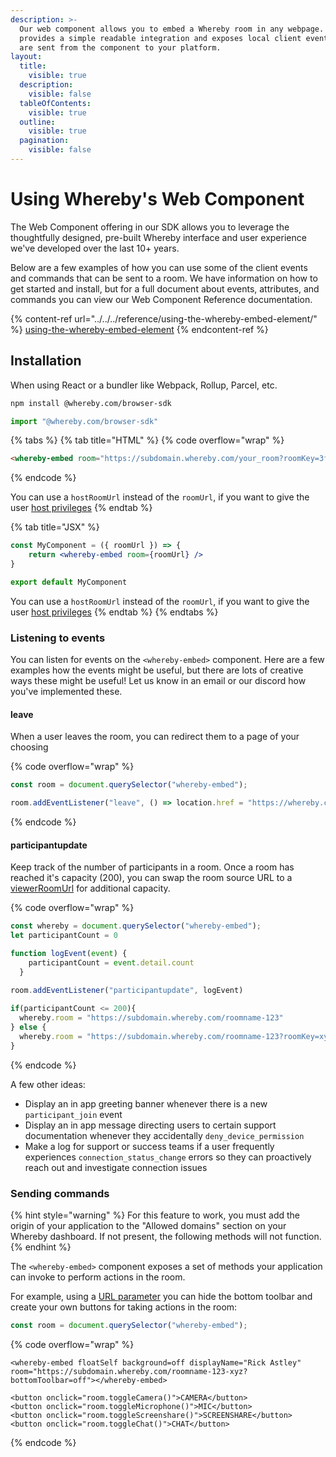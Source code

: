 ```yaml
---
description: >-
  Our web component allows you to embed a Whereby room in any webpage. It
  provides a simple readable integration and exposes local client events that
  are sent from the component to your platform.
layout:
  title:
    visible: true
  description:
    visible: false
  tableOfContents:
    visible: true
  outline:
    visible: true
  pagination:
    visible: false
---
```


# Using Whereby's Web Component

The Web Component offering in our SDK allows you to leverage the thoughtfully designed, pre-built Whereby interface and user experience we've developed over the last 10+ years.&#x20;

Below are a few examples of how you can use some of the client events and commands that can be sent to a room. We have information on how to get started and install, but for a full document about events, attributes, and commands you can view our Web Component Reference documentation.

{% content-ref url="../../../reference/using-the-whereby-embed-element/" %}
[using-the-whereby-embed-element](../../../reference/using-the-whereby-embed-element/)
{% endcontent-ref %}

## Installation

When using React or a bundler like Webpack, Rollup, Parcel, etc.

```bash
npm install @whereby.com/browser-sdk
```

```javascript
import "@whereby.com/browser-sdk"
```

{% tabs %}
{% tab title="HTML" %}
{% code overflow="wrap" %}
```html
<whereby-embed room="https://subdomain.whereby.com/your_room?roomKey=3fe345a"></whereby-embed>
```
{% endcode %}

You can use a `hostRoomUrl` instead of the `roomUrl`, if you want to give the user [host privileges](../../user-roles-and-privileges.md#hosts)
{% endtab %}

{% tab title="JSX" %}
```jsx
const MyComponent = ({ roomUrl }) => {
    return <whereby-embed room={roomUrl} />
}

export default MyComponent
```

You can use a `hostRoomUrl` instead of the `roomUrl`, if you want to give the user [host privileges](../../user-roles-and-privileges.md#hosts)
{% endtab %}
{% endtabs %}

### Listening to events

You can listen for events on the `<whereby-embed>` component. Here are a few examples how the events might be useful, but there are lots of creative ways these might be useful! Let us know in an email or our discord how you've implemented these.

#### leave

When a user leaves the room, you can redirect them to a page of your choosing

{% code overflow="wrap" %}
```javascript
const room = document.querySelector("whereby-embed");

room.addEventListener("leave", () => location.href = "https://whereby.com")
```
{% endcode %}

#### participantupdate

Keep track of the number of participants in a room. Once a room has reached it's capacity (200), you can swap the room source URL to a [viewerRoomUrl](../../user-roles-and-privileges.md#viewers) for additional capacity.

{% code overflow="wrap" %}
```javascript
const whereby = document.querySelector("whereby-embed");
let participantCount = 0

function logEvent(event) {
    participantCount = event.detail.count
  }
  
room.addEventListener("participantupdate", logEvent)

if(participantCount <= 200){
  whereby.room = "https://subdomain.whereby.com/roomname-123"
} else {
  whereby.room = "https://subdomain.whereby.com/roomname-123?roomKey=xyz..."
}
```
{% endcode %}

A few other ideas:

* Display an in app greeting banner whenever there is a new `participant_join` event
* Display an in app message directing users to certain support documentation whenever they accidentally `deny_device_permission`
* Make a log for support or success teams if a user frequently experiences `connection_status_change` errors so they can proactively reach out and investigate connection issues

### Sending commands

{% hint style="warning" %}
For this feature to work, you must add the origin of your application to the "Allowed domains" section on your Whereby dashboard. If not present, the following methods will not function.
{% endhint %}

The `<whereby-embed>` component exposes a set of methods your application can invoke to perform actions in the room.&#x20;

For example, using a [URL parameter](../../customizing-rooms/using-url-parameters.md#bottomtoolbar-less-than-on-or-off-greater-than) you can hide the bottom toolbar and create your own buttons for taking actions in the room:

```javascript
const room = document.querySelector("whereby-embed");
```

{% code overflow="wrap" %}
```markup
<whereby-embed floatSelf background=off displayName="Rick Astley" room="https://subdomain.whereby.com/roomname-123-xyz?bottomToolbar=off"></whereby-embed>

<button onclick="room.toggleCamera()">CAMERA</button>
<button onclick="room.toggleMicrophone()">MIC</button>   
<button onclick="room.toggleScreenshare()">SCREENSHARE</button>
<button onclick="room.toggleChat()">CHAT</button>
```
{% endcode %}


